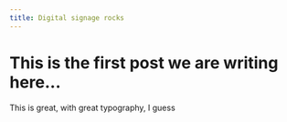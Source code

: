 ```yaml
---
title: Digital signage rocks
---
```


# This is the first post we are writing here...

This is great, with great typography, I guess

